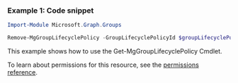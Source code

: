 ### Example 1: Code snippet

```powershellImport-Module Microsoft.Graph.Groups

Remove-MgGroupLifecyclePolicy -GroupLifecyclePolicyId $groupLifecyclePolicyId
```
This example shows how to use the Get-MgGroupLifecyclePolicy Cmdlet.
To learn about permissions for this resource, see the [permissions reference](/graph/permissions-reference).

